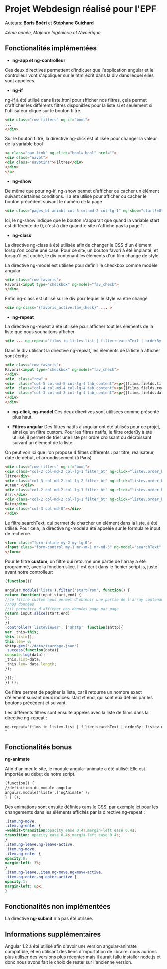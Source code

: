 
# **Projet Webdesign réalisé pour l'EPF**

Auteurs: **Boris Boéri** et **Stéphane Guichard**

*4ème année, Majeure Ingénierie et Numérique*

## **Fonctionalités implémentées**

* **ng-app et ng-controlleur**

Ces deux directives permettent d'indiquer que l'application angular et le controlleur vont s'appliquer sur le html écrit dans la div dans lequel elles sont appelées.

* **ng-if**

ng-if à été utilisé dans liste.html pour afficher nos filtres, çela permet d'afficher les différents filtres disponibles pour la
liste si et seulement si l'utilisateur clique sur le bouton filtre.

```html
<div class="row filters" ng-if="bool">
...
</div>
```

Sur le bouton filtre, la directive ng-click est utilisée pour changer la valeur de la variable bool

```html
<a class="nav-link" ng-click="bool=!bool" href="">
<div class="navbt">
<div class="navbtint">Filtres</div>
</div>
</a>
```
* **ng-show**

De même que pour ng-if, ng-show permet d'afficher ou cacher un élément suivant certaines conditions. Il a été utilisé pour
afficher ou cacher le bouton précédent suivant le numéro de la page
```html
<div class="pages_bt animbt col-5 col-md-2 col-lg-1" ng-show="start!=0" ng-click="start=start-15;end=end-15;numero_page=numero_page-1;" >Precedent</div>
```
Ici, le ng-show indique que le bouton n'apparait que quand la variable start est différente de 0, c'est à dire quand le site n'affiche
pas la page 1.

* **ng-class**

La directive ng-class à été utilisée afin de changer le CSS d'un élément lorsqu'on coche une case. Pour ce site, un bouton
favori à été implanté, et lorsqu'il est coché, le div contenant les éléments d'un film change de style.

La directive ng-model est utilisée pour definir le checkbox comme modèle angular
```html
<div class="row favoris">
Favoris<input type="checkbox" ng-model="fav_check">
</div>
```
Enfin ng-class est utilisé sur le div pour lequel le style va être changé
```html
<div ng-class="{favoris_active:fav_check}" ... >
```
* **ng-repeat**

La directive ng-repeat à été utilisée pour afficher tout les éléments de la liste que nous souhaitons afficher.
```html
<div ... ng-repeat="films in listev.list | filter:searchText | orderBy: listev.order_by | startFrom:start:end " >
```
Dans le div utilisant la directive ng-repeat, les éléments de la liste à afficher sont écrits:
```html
<div class="row favoris">
Favoris<input type="checkbox" ng-model="fav_check">
</div>
<div  class="row" >
<div  class="col-5 col-md-5 col-lg-4 tab_content"><p>{{films.fields.titre}}</p></div>
<div  class="col-4 col-md-4 col-lg-4 tab_content"><p>{{films.fields.realisateur }}</p></div>
<div  class="col-3 col-md-3 col-lg-4 tab_content"><p>{{films.fields.date_debut | date : "dd/MM/yy" }}</p></div>
</div>
</div>
```

* **ng-click, ng-model**
Ces deux directives sont utilisées comme présenté plus haut.

* **Filtres angular**
Des filtres natifs à angular ont été utilisés pour ce projet, ainsi qu'un filtre custom.
Pour les filtres natifs, le filtre orderBy à été utilisé, il permet de trier une liste par ordre croissant ou décroissant suivant un élément de la liste.

On peut voir ici que l'on propose 4 filtres différents : par titre, realisateur, date de début, et arrondissement (à Paris)
```html
<div class="row filters" ng-if="bool">
<div class="col-2 col-md-2 col-lg-1 filter_bt" ng-click="listev.order_by='fields.titre'" >
Titre</div>
<div class="col-3 col-md-2 col-lg-2 filter_bt" ng-click="listev.order_by='fields.realisateur'" >
Auteur </div>
<div class="col-2 col-md-2 col-lg-1 filter_bt" ng-click="listev.order_by='fields.date_debut'" >
Arr.</div>
<div class="col-2 col-md-2 col-lg-1 filter_bt" ng-click="listev.order_by='fields.ardt'" >
Date</div>
<div class="col-3 col-md-0"></div>
</div>
```
Le filtre searchText, qui permet de chercher un élément dans la liste, à été utilisé. Pour cela, la directive ng-model a été appelée sur le formulaire input de recherce.
```html
<form class="form-inline my-2 my-lg-0">
<input class="form-control my-1 mr-sm-1 mr-md-3" ng-model="searchText" type="text" placeholder="Rechercher...">
</form>
```
Pour le filtre **custom**, un filtre qui retourne une partie de l'array a été programmé, avec la fonction slice.
Il est écrit dans le fichier script.js, juste avant notre controlleur:
```javascript
(function(){

angular.module('liste').filter('startFrom', function() {
return function(input,start,end) {
//ce filtre custom nous permet d'obtenir une partie de l'array contenant
//nos données
//il permettra d'afficher nos données page par page
return input.slice(start,end)
};
})
.controller('listeViewer', ['$http', function($http){
var _this=this;
this.list=[];
this.len= 0;
$http.get('./data/tournage.json')
.success(function(data){
console.log(data);
_this.list=data;
_this.len= data.length;
});

}]);
}) ();
```
Ce filtre permet de paginer la liste, car il retourne un nombre exact d'élément suivant deux indices: start et end, qui sont eux définis par les boutons précédent et suivant.


Les différents filtres sont ensuite appelés avec la liste de films dans la directive ng-repeat :
```html
ng-repeat="films in listev.list | filter:searchText | orderBy: listev.order_by | startFrom:start:end "
"
```

## **Fonctionalités bonus**

**ng-animate**

Afin d'animer le site, le module angular-animate a été utilisé.
Elle est importée au début de notre script.
```html
(function() {
//definition du module angular
angular.module('liste',['ngAnimate']);
} ) ();
```

Des animations sont ensuite définies dans le CSS, par exemple ici pour les changements dans
les éléments affichés par la directive ng-repeat :
```css
.item.ng-move,
.item.ng-enter {
-webkit-transition:opacity ease 0.4s,margin-left ease 0.4s;
transition: opacity ease 0.4s,margin-left ease 0.4s;
}
.item.ng-leave.ng-leave-active,
.item.ng-move,
.item.ng-enter {
opacity:0;
margin-left: 3%;
}
.item.ng-leave,.item.ng-move.ng-move-active,
.item.ng-enter.ng-enter-active {
opacity:1;
margin-left: 0px;
}
```

## **Fonctionalités non implémentées**

La directive **ng-submit** n'a pas été utilisée.

## **Informations supplémentaires**

Angular 1.2 à été utilisé afin d'avoir une version angular-animate compatible, et en utilisant des liens d'importation de libraire. nous aurions plus utiliser des versions plus récentes mais il aurait fallu installer node.js et donc nous avons fait le choix de rester sur l'ancienne version.

